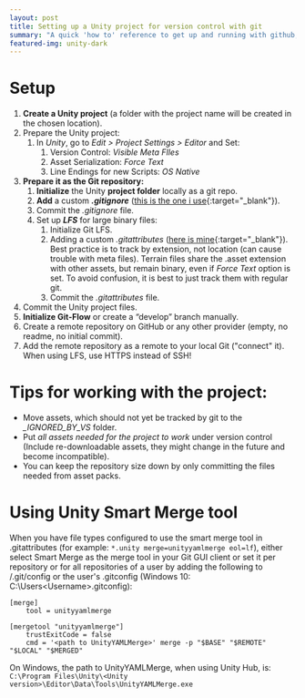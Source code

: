 ```yaml
---
layout: post
title: Setting up a Unity project for version control with git
summary: "A quick 'how to' reference to get up and running with github, following best practices."
featured-img: unity-dark
---
```


# Setup

1. **Create a Unity project** (a folder with the project name will be created in the chosen location).
2. Prepare the Unity project:
   1. In _Unity_, go to *Edit > Project Settings > Editor* and Set:
       1. Version Control: *Visible Meta FIles*
       2. Asset Serialization: *Force Text*
       3. Line Endings for new Scripts: *OS Native*
3. **Prepare it as the Git repository:**
   1. **Initialize** the Unity **project folder** locally as a git repo.
   2. **Add** a custom ***.gitignore*** ([this is the one i use](https://github.com/hoffmannprojects/unity-gitignore){:target="_blank"}).
   3. Commit the _.gitignore_ file.
   4. Set up ***LFS*** for large binary files: 
      1. Initialize Git LFS.
      2. Adding a custom *.gitattributes* ([here is mine](https://github.com/hoffmannprojects/unity-gitattributes-for-lfs){:target="_blank"}). Best practice is to track by extension, not location (can cause trouble with meta files). Terrain files share the .asset extension with other assets, but remain binary, even if *Force Text* option is set. To avoid confusion, it is best to just track them with regular git.
      3. Commit the _.gitattributes_ file.
4. Commit the Unity project files.
5. **Initialize Git-Flow** or create a “develop” branch manually.
6. Create a remote repository on GitHub or any other provider (empty, no readme, no initial commit).
7. Add the remote repository as a remote to your local Git ("connect" it). When using LFS, use HTTPS instead of SSH!

# Tips for working with the project:
- Move assets, which should not yet be tracked by git to the *_IGNORED_BY_VS* folder.
- Put *all assets needed for the project to work* under version control (Include re-downloadable assets, they might change in the future and become incompatible). 
- You can keep the repository size down by only committing the files needed from asset packs.

# Using Unity Smart Merge tool
When you have file types configured to use the smart merge tool in .gitattributes (for example: `*.unity merge=unityyamlmerge eol=lf`), either select Smart Merge as the merge tool in your Git GUI client or set it per repository or for all repositories of a user by adding the following to <repository>/.git/config or the user's .gitconfig (Windows 10: C:\Users\<Username>\.gitconfig):
```
[merge]
    tool = unityyamlmerge

[mergetool "unityyamlmerge"]
    trustExitCode = false
    cmd = '<path to UnityYAMLMerge>' merge -p "$BASE" "$REMOTE" "$LOCAL" "$MERGED"
```
On Windows, the path to UnityYAMLMerge, when using Unity Hub, is:
`C:\Program Files\Unity\<Unity version>\Editor\Data\Tools\UnityYAMLMerge.exe`